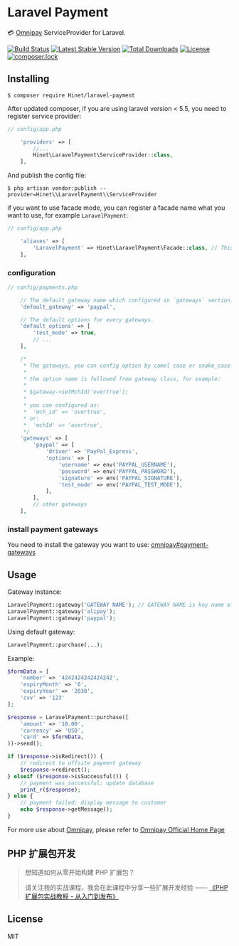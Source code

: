 # Laravel Payment

:credit_card: [Omnipay](https://github.com/thephpleague/omnipay) ServiceProvider for Laravel.

[![Build Status](https://travis-ci.org/overtrue/laravel-payment.svg?branch=master)](https://travis-ci.org/overtrue/laravel-payment)
[![Latest Stable Version](https://poser.pugx.org/overtrue/laravel-payment/v/stable)](https://packagist.org/packages/overtrue/laravel-payment)
[![Total Downloads](https://poser.pugx.org/overtrue/laravel-payment/downloads)](https://packagist.org/packages/overtrue/laravel-payment)
[![License](https://poser.pugx.org/overtrue/laravel-payment/license)](https://packagist.org/packages/overtrue/laravel-payment)
[![composer.lock](https://poser.pugx.org/overtrue/laravel-payment/composerlock)](https://packagist.org/packages/overtrue/laravel-payment)

## Installing

```shell
$ composer require Hinet/laravel-payment
```

After updated composer, if you are using laravel version < 5.5, you need to register service provider: 

```php
// config/app.php

    'providers' => [
        //...
        Hinet\LaravelPayment\ServiceProvider::class,
    ],
```

And publish the config file: 

```shell
$ php artisan vendor:publish --provider=Hinet\\LaravelPayment\\ServiceProvider
```

if you want to use facade mode, you can register a facade name what you want to use, for example `LaravelPayment`:

```php
// config/app.php

    'aliases' => [
        'LaravelPayment' => Hinet\LaravelPayment\Facade::class, // This is default in laravel 5.5
    ],
```

### configuration 

```php
// config/payments.php

    // The default gateway name which configured in `gateways` section.
    'default_gateway' => 'paypal',

    // The default options for every gateways.
    'default_options' => [
        'test_mode' => true,
        // ...
    ],

    /*
     * The gateways, you can config option by camel case or snake_case name.
     *
     * the option name is followed from gateway class, for example:
     *
     * $gateway->setMchId('overtrue');
     *
     * you can configured as:
     *  'mch_id' => 'overtrue',
     * or:
     *  'mchId' => 'overtrue',
     */
    'gateways' => [
        'paypal' => [
            'driver' => 'PayPal_Express',
            'options' => [
                'username' => env('PAYPAL_USERNAME'),
                'password' => env('PAYPAL_PASSWORD'),
                'signature' => env('PAYPAL_SIGNATURE'),
                'test_mode' => env('PAYPAL_TEST_MODE'),
            ],
        ],
        // other gateways
    ],
```

### install payment gateways

You need to install the gateway you want to use: [omnipay#payment-gateways](https://github.com/thephpleague/omnipay#payment-gateways)

## Usage

Gateway instance:

```php
LaravelPayment::gateway('GATEWAY NAME'); // GATEWAY NAME is key name of `gateways` configuration.
LaravelPayment::gateway('alipay');
LaravelPayment::gateway('paypal');
```

Using default gateway:

```php
LaravelPayment::purchase(...);
```

Example:

```php
$formData = [
    'number' => '4242424242424242', 
    'expiryMonth' => '6', 
    'expiryYear' => '2030', 
    'cvv' => '123'
];

$response = LaravelPayment::purchase([
    'amount' => '10.00', 
    'currency' => 'USD', 
    'card' => $formData,
))->send();

if ($response->isRedirect()) {
    // redirect to offsite payment gateway
    $response->redirect();
} elseif ($response->isSuccessful()) {
    // payment was successful: update database
    print_r($response);
} else {
    // payment failed: display message to customer
    echo $response->getMessage();
}
```

For more use about [Omnipay](https://github.com/omnipay/omnipay), please refer to [Omnipay Official Home Page](http://omnipay.thephpleague.com/)

## PHP 扩展包开发

> 想知道如何从零开始构建 PHP 扩展包？
>
> 请关注我的实战课程，我会在此课程中分享一些扩展开发经验 —— [《PHP 扩展包实战教程 - 从入门到发布》](https://learnku.com/courses/creating-package)

## License

MIT
